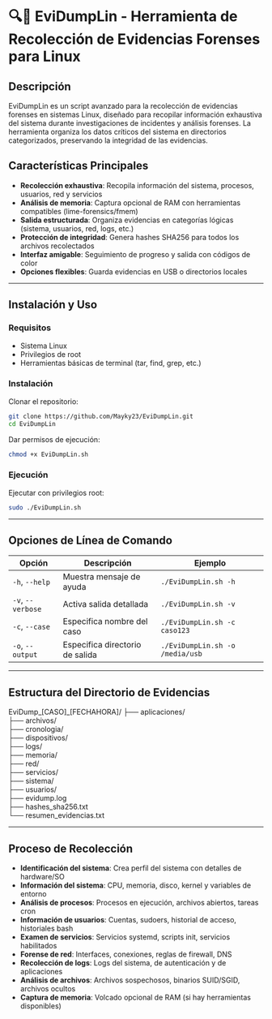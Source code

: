 # 🔍💾 EviDumpLin - Herramienta de Recolección de Evidencias Forenses para Linux

## Descripción

EviDumpLin es un script avanzado para la recolección de evidencias forenses en sistemas Linux, diseñado para recopilar información exhaustiva del sistema durante investigaciones de incidentes y análisis forenses. La herramienta organiza los datos críticos del sistema en directorios categorizados, preservando la integridad de las evidencias.

## Características Principales

- **Recolección exhaustiva**: Recopila información del sistema, procesos, usuarios, red y servicios
- **Análisis de memoria**: Captura opcional de RAM con herramientas compatibles (lime-forensics/fmem)
- **Salida estructurada**: Organiza evidencias en categorías lógicas (sistema, usuarios, red, logs, etc.)
- **Protección de integridad**: Genera hashes SHA256 para todos los archivos recolectados
- **Interfaz amigable**: Seguimiento de progreso y salida con códigos de color
- **Opciones flexibles**: Guarda evidencias en USB o directorios locales

---

## Instalación y Uso

### Requisitos
- Sistema Linux
- Privilegios de root
- Herramientas básicas de terminal (tar, find, grep, etc.)

### Instalación

Clonar el repositorio:
```bash
git clone https://github.com/Mayky23/EviDumpLin.git
cd EviDumpLin
```

Dar permisos de ejecución:
```bash
chmod +x EviDumpLin.sh
```

### Ejecución
Ejecutar con privilegios root:
```bash
sudo ./EviDumpLin.sh
```

---

## Opciones de Línea de Comando

| Opción         | Descripción             | Ejemplo                          |
|----------------|-------------------------|----------------------------------|
| `-h`, `--help` | Muestra mensaje de ayuda | `./EviDumpLin.sh -h`             |
| `-v`, `--verbose` | Activa salida detallada | `./EviDumpLin.sh -v`             |
| `-c`, `--case` | Especifica nombre del caso | `./EviDumpLin.sh -c caso123`     |
| `-o`, `--output` | Especifica directorio de salida | `./EviDumpLin.sh -o /media/usb` |

---
## Estructura del Directorio de Evidencias

EviDump_[CASO]_[FECHAHORA]/
├── aplicaciones/       
├── archivos/        
├── cronologia/       
├── dispositivos/     
├── logs/        
├── memoria/     
├── red/        
├── servicios/        
├── sistema/     
├── usuarios/    
├── evidump.log    
├── hashes_sha256.txt  
└── resumen_evidencias.txt

---

## Proceso de Recolección

- **Identificación del sistema**: Crea perfil del sistema con detalles de hardware/SO  
- **Información del sistema**: CPU, memoria, disco, kernel y variables de entorno  
- **Análisis de procesos**: Procesos en ejecución, archivos abiertos, tareas cron  
- **Información de usuarios**: Cuentas, sudoers, historial de acceso, historiales bash  
- **Examen de servicios**: Servicios systemd, scripts init, servicios habilitados  
- **Forense de red**: Interfaces, conexiones, reglas de firewall, DNS  
- **Recolección de logs**: Logs del sistema, de autenticación y de aplicaciones  
- **Análisis de archivos**: Archivos sospechosos, binarios SUID/SGID, archivos ocultos  
- **Captura de memoria**: Volcado opcional de RAM (si hay herramientas disponibles)  
